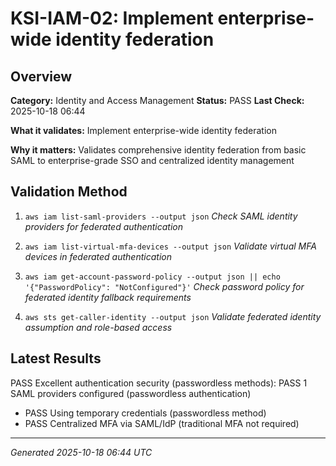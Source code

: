 # KSI-IAM-02: Implement enterprise-wide identity federation

## Overview

**Category:** Identity and Access Management
**Status:** PASS
**Last Check:** 2025-10-18 06:44

**What it validates:** Implement enterprise-wide identity federation

**Why it matters:** Validates comprehensive identity federation from basic SAML to enterprise-grade SSO and centralized identity management

## Validation Method

1. `aws iam list-saml-providers --output json`
   *Check SAML identity providers for federated authentication*

2. `aws iam list-virtual-mfa-devices --output json`
   *Validate virtual MFA devices in federated authentication*

3. `aws iam get-account-password-policy --output json || echo '{"PasswordPolicy": "NotConfigured"}'`
   *Check password policy for federated identity fallback requirements*

4. `aws sts get-caller-identity --output json`
   *Validate federated identity assumption and role-based access*

## Latest Results

PASS Excellent authentication security (passwordless methods): PASS 1 SAML providers configured (passwordless authentication)
- PASS Using temporary credentials (passwordless method)
- PASS Centralized MFA via SAML/IdP (traditional MFA not required)

---
*Generated 2025-10-18 06:44 UTC*